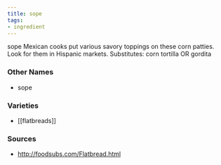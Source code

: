 ```yaml
---
title: sope
tags:
- ingredient
---
```

sope Mexican cooks put various savory toppings on these corn patties. Look for them in Hispanic markets. Substitutes: corn tortilla OR gordita

### Other Names

* sope

### Varieties

* [[flatbreads]]

### Sources
* http://foodsubs.com/Flatbread.html
